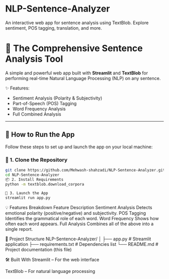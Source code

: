# NLP-Sentence-Analyzer

An interactive web app for sentence analysis using TextBlob. Explore sentiment, POS tagging, translation, and more.

# 🧠 The Comprehensive Sentence Analysis Tool

A simple and powerful web app built with **Streamlit** and **TextBlob** for performing real-time Natural Language Processing (NLP) on any sentence.

✨ Features:

- Sentiment Analysis (Polarity & Subjectivity)
- Part-of-Speech (POS) Tagging
- Word Frequency Analysis
- Full Combined Analysis

---

## 🚀 How to Run the App

Follow these steps to set up and launch the app on your local machine:

### 🔧 1. Clone the Repository

```bash
git clone https://github.com/Mehwash-shahzadi/NLP-Sentence-Analyzer.git
cd NLP-Sentence-Analyzer
📦 2. Install Requirements
python -m textblob.download_corpora

🚀 3. Launch the App
streamlit run app.py
```

💡 Features Breakdown
Feature Description
Sentiment Analysis Detects emotional polarity (positive/negative) and subjectivity.
POS Tagging Identifies the grammatical role of each word.
Word Frequency Shows how often each word appears.
Full Analysis Combines all of the above into a single report.

📁 Project Structure
NLP-Sentence-Analyzer/
│
├── app.py # Streamlit application
├── requirements.txt # Dependencies list
└── README.md # Project documentation (this file)

🛠 Built With
Streamlit – For the web interface

TextBlob – For natural language processing
